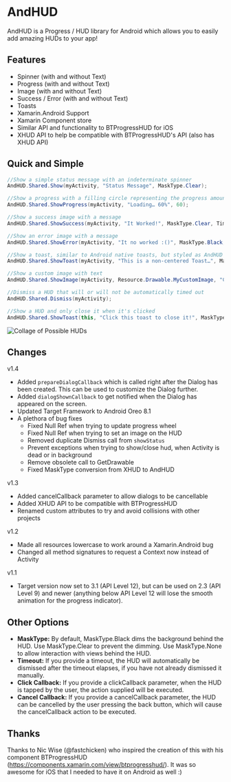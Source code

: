 AndHUD
==========

AndHUD is a Progress / HUD library for Android which allows you to easily add amazing HUDs to your app!


Features
--------
 - Spinner (with and without Text)
 - Progress (with and without Text)
 - Image (with and without Text)
 - Success / Error (with and without Text)
 - Toasts
 - Xamarin.Android Support
 - Xamarin Component store
 - Similar API and functionality to BTProgressHUD for iOS
 - XHUD API to help be compatible with BTProgressHUD's API (also has XHUD API)
 

Quick and Simple
----------------
```csharp
//Show a simple status message with an indeterminate spinner
AndHUD.Shared.Show(myActivity, "Status Message", MaskType.Clear);

//Show a progress with a filling circle representing the progress amount
AndHUD.Shared.ShowProgress(myActivity, "Loading… 60%", 60);

//Show a success image with a message
AndHUD.Shared.ShowSuccess(myActivity, "It Worked!", MaskType.Clear, TimeSpan.FromSeconds(2));

//Show an error image with a message
AndHUD.Shared.ShowError(myActivity, "It no worked :()", MaskType.Black, TimeSpan.FromSeconds(2));

//Show a toast, similar to Android native toasts, but styled as AndHUD
AndHUD.Shared.ShowToast(myActivity, "This is a non-centered Toast…", MaskType.Clear, TimeSpan.FromSeconds(2));

//Show a custom image with text
AndHUD.Shared.ShowImage(myActivity, Resource.Drawable.MyCustomImage, "Custom");

//Dismiss a HUD that will or will not be automatically timed out
AndHUD.Shared.Dismiss(myActivity);

//Show a HUD and only close it when it's clicked
AndHUD.Shared.ShowToast(this, "Click this toast to close it!", MaskType.Clear, null, true, () => AndHUD.Shared.Dismiss(this));
```

![Collage of Possible HUDs](https://raw.github.com/Redth/AndHUD/master/Art/Collage.png)


Changes
-------
v1.4
  - Added `prepareDialogCallback` which is called right after the Dialog has been created. This can be used to customize the Dialog further.
  - Added `dialogShownCallback` to get notified when the Dialog has appeared on the screen.
  - Updated Target Framework to Android Oreo 8.1
  - A plethora of bug fixes
    - Fixed Null Ref when trying to update progress wheel
    - Fixed Null Ref when trying to set an image on the HUD
    - Removed duplicate Dismiss call from `showStatus`
    - Prevent exceptions when trying to show/close hud, when Activity is dead or in background
    - Remove obsolete call to GetDrawable 
    - Fixed MaskType conversion from XHUD to AndHUD

v1.3
 
  - Added cancelCallback parameter to allow dialogs to be cancellable
  - Added XHUD API to be compatible with BTProgressHUD
  - Renamed custom attributes to try and avoid collisions with other projects
  
v1.2

  - Made all resources lowercase to work around a Xamarin.Android bug
  - Changed all method signatures to request a Context now instead of Activity

v1.1

  - Target version now set to 3.1 (API Level 12), but can be used on 2.3 (API Level 9) and newer (anything below API Level 12 will lose the smooth animation for the progress indicator).


Other Options
-------------
 - **MaskType:** By default, MaskType.Black dims the background behind the HUD.  Use MaskType.Clear to prevent the dimming.  Use MaskType.None to allow interaction with views behind the HUD.
 - **Timeout:** If you provide a timeout, the HUD will automatically be dismissed after the timeout elapses, if you have not already dismissed it manually.
 - **Click Callback:** If you provide a clickCallback parameter, when the HUD is tapped by the user, the action supplied will be executed.
 - **Cancel Callback:** If you provide a cancelCallback parameter, the HUD can be cancelled by the user pressing the back button, which will cause the cancelCallback action to be executed.


Thanks
------
Thanks to Nic Wise (@fastchicken) who inspired the creation of this with his component BTProgressHUD (https://components.xamarin.com/view/btprogresshud/).  It was so awesome for iOS that I needed to have it on Android as well :)

